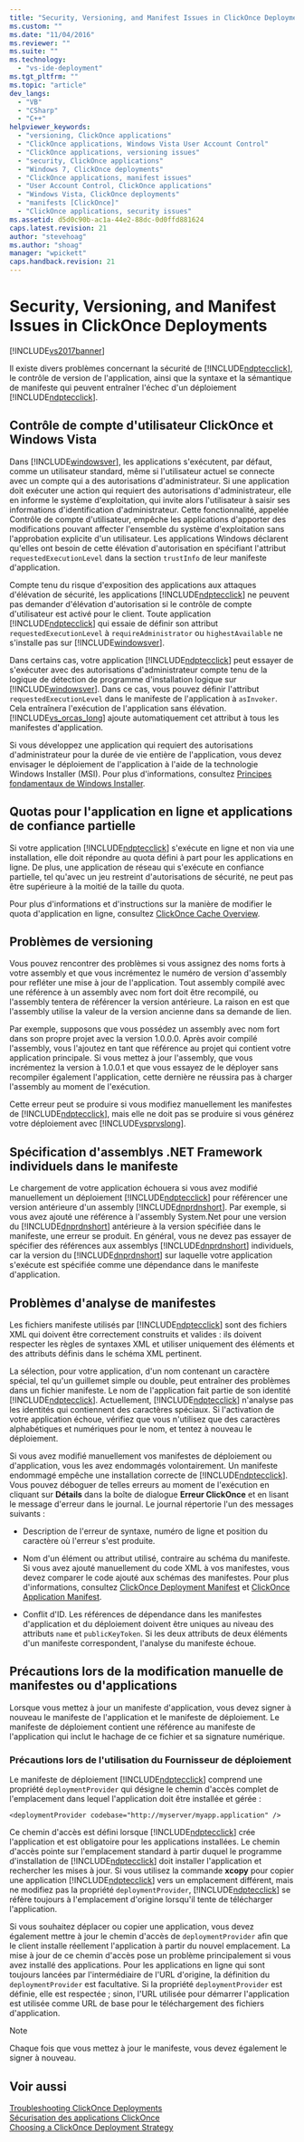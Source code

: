 ```yaml
---
title: "Security, Versioning, and Manifest Issues in ClickOnce Deployments | Microsoft Docs"
ms.custom: ""
ms.date: "11/04/2016"
ms.reviewer: ""
ms.suite: ""
ms.technology: 
  - "vs-ide-deployment"
ms.tgt_pltfrm: ""
ms.topic: "article"
dev_langs: 
  - "VB"
  - "CSharp"
  - "C++"
helpviewer_keywords: 
  - "versioning, ClickOnce applications"
  - "ClickOnce applications, Windows Vista User Account Control"
  - "ClickOnce applications, versioning issues"
  - "security, ClickOnce applications"
  - "Windows 7, ClickOnce deployments"
  - "ClickOnce applications, manifest issues"
  - "User Account Control, ClickOnce applications"
  - "Windows Vista, ClickOnce deployments"
  - "manifests [ClickOnce]"
  - "ClickOnce applications, security issues"
ms.assetid: d5d0c90b-ac1a-44e2-88dc-0d0ffd881624
caps.latest.revision: 21
author: "stevehoag"
ms.author: "shoag"
manager: "wpickett"
caps.handback.revision: 21
---
```

# Security, Versioning, and Manifest Issues in ClickOnce Deployments
[!INCLUDE[vs2017banner](../code-quality/includes/vs2017banner.md)]

Il existe divers problèmes concernant la sécurité de [!INCLUDE[ndptecclick](../deployment/includes/ndptecclick_md.md)], le contrôle de version de l'application, ainsi que la syntaxe et la sémantique de manifeste qui peuvent entraîner l'échec d'un déploiement [!INCLUDE[ndptecclick](../deployment/includes/ndptecclick_md.md)].  
  
## Contrôle de compte d'utilisateur ClickOnce et Windows Vista  
 Dans [!INCLUDE[windowsver](../deployment/includes/windowsver_md.md)], les applications s'exécutent, par défaut, comme un utilisateur standard, même si l'utilisateur actuel se connecte avec un compte qui a des autorisations d'administrateur.  Si une application doit exécuter une action qui requiert des autorisations d'administrateur, elle en informe le système d'exploitation, qui invite alors l'utilisateur à saisir ses informations d'identification d'administrateur.  Cette fonctionnalité, appelée Contrôle de compte d'utilisateur, empêche les applications d'apporter des modifications pouvant affecter l'ensemble du système d'exploitation sans l'approbation explicite d'un utilisateur.  Les applications Windows déclarent qu'elles ont besoin de cette élévation d'autorisation en spécifiant l'attribut `requestedExecutionLevel` dans la section `trustInfo` de leur manifeste d'application.  
  
 Compte tenu du risque d'exposition des applications aux attaques d'élévation de sécurité, les applications [!INCLUDE[ndptecclick](../deployment/includes/ndptecclick_md.md)] ne peuvent pas demander d'élévation d'autorisation si le contrôle de compte d'utilisateur est activé pour le client.  Toute application [!INCLUDE[ndptecclick](../deployment/includes/ndptecclick_md.md)] qui essaie de définir son attribut `requestedExecutionLevel` à `requireAdministrator` ou `highestAvailable` ne s'installe pas sur [!INCLUDE[windowsver](../deployment/includes/windowsver_md.md)].  
  
 Dans certains cas, votre application [!INCLUDE[ndptecclick](../deployment/includes/ndptecclick_md.md)] peut essayer de s'exécuter avec des autorisations d'administrateur compte tenu de la logique de détection de programme d'installation logique sur [!INCLUDE[windowsver](../deployment/includes/windowsver_md.md)].  Dans ce cas, vous pouvez définir l'attribut `requestedExecutionLevel` dans le manifeste de l'application à `asInvoker`.  Cela entraînera l'exécution de l'application sans élévation. [!INCLUDE[vs_orcas_long](../debugger/includes/vs_orcas_long_md.md)] ajoute automatiquement cet attribut à tous les manifestes d'application.  
  
 Si vous développez une application qui requiert des autorisations d'administrateur pour la durée de vie entière de l'application, vous devez envisager le déploiement de l'application à l'aide de la technologie Windows Installer \(MSI\).  Pour plus d'informations, consultez [Principes fondamentaux de Windows Installer](../extensibility/internals/windows-installer-basics.md).  
  
## Quotas pour l'application en ligne et applications de confiance partielle  
 Si votre application [!INCLUDE[ndptecclick](../deployment/includes/ndptecclick_md.md)] s'exécute en ligne et non via une installation, elle doit répondre au quota défini à part pour les applications en ligne.  De plus, une application de réseau qui s'exécute en confiance partielle, tel qu'avec un jeu restreint d'autorisations de sécurité, ne peut pas être supérieure à la moitié de la taille du quota.  
  
 Pour plus d'informations et d'instructions sur la manière de modifier le quota d'application en ligne, consultez [ClickOnce Cache Overview](../deployment/clickonce-cache-overview.md).  
  
## Problèmes de versioning  
 Vous pouvez rencontrer des problèmes si vous assignez des noms forts à votre assembly et que vous incrémentez le numéro de version d'assembly pour refléter une mise à jour de l'application.  Tout assembly compilé avec une référence à un assembly avec nom fort doit être recompilé, ou l'assembly tentera de référencer la version antérieure.  La raison en est que l'assembly utilise la valeur de la version ancienne dans sa demande de lien.  
  
 Par exemple, supposons que vous possédez un assembly avec nom fort dans son propre projet avec la version 1.0.0.0.  Après avoir compilé l'assembly, vous l'ajoutez en tant que référence au projet qui contient votre application principale.  Si vous mettez à jour l'assembly, que vous incrémentez la version à 1.0.0.1 et que vous essayez de le déployer sans recompiler également l'application, cette dernière ne réussira pas à charger l'assembly au moment de l'exécution.  
  
 Cette erreur peut se produire si vous modifiez manuellement les manifestes de [!INCLUDE[ndptecclick](../deployment/includes/ndptecclick_md.md)], mais elle ne doit pas se produire si vous générez votre déploiement avec [!INCLUDE[vsprvslong](../code-quality/includes/vsprvslong_md.md)].  
  
## Spécification d'assemblys .NET Framework individuels dans le manifeste  
 Le chargement de votre application échouera si vous avez modifié manuellement un déploiement [!INCLUDE[ndptecclick](../deployment/includes/ndptecclick_md.md)] pour référencer une version antérieure d'un assembly [!INCLUDE[dnprdnshort](../code-quality/includes/dnprdnshort_md.md)].  Par exemple, si vous avez ajouté une référence à l'assembly System.Net pour une version du [!INCLUDE[dnprdnshort](../code-quality/includes/dnprdnshort_md.md)] antérieure à la version spécifiée dans le manifeste, une erreur se produit.  En général, vous ne devez pas essayer de spécifier des références aux assemblys [!INCLUDE[dnprdnshort](../code-quality/includes/dnprdnshort_md.md)] individuels, car la version du [!INCLUDE[dnprdnshort](../code-quality/includes/dnprdnshort_md.md)] sur laquelle votre application s'exécute est spécifiée comme une dépendance dans le manifeste d'application.  
  
## Problèmes d'analyse de manifestes  
 Les fichiers manifeste utilisés par [!INCLUDE[ndptecclick](../deployment/includes/ndptecclick_md.md)] sont des fichiers XML qui doivent être correctement construits et valides : ils doivent respecter les règles de syntaxes XML et utiliser uniquement des éléments et des attributs définis dans le schéma XML pertinent.  
  
 La sélection, pour votre application, d'un nom contenant un caractère spécial, tel qu'un guillemet simple ou double, peut entraîner des problèmes dans un fichier manifeste.  Le nom de l'application fait partie de son identité [!INCLUDE[ndptecclick](../deployment/includes/ndptecclick_md.md)].  Actuellement, [!INCLUDE[ndptecclick](../deployment/includes/ndptecclick_md.md)] n'analyse pas les identités qui contiennent des caractères spéciaux.  Si l'activation de votre application échoue, vérifiez que vous n'utilisez que des caractères alphabétiques et numériques pour le nom, et tentez à nouveau le déploiement.  
  
 Si vous avez modifié manuellement vos manifestes de déploiement ou d'application, vous les avez endommagés volontairement.  Un manifeste endommagé empêche une installation correcte de [!INCLUDE[ndptecclick](../deployment/includes/ndptecclick_md.md)].  Vous pouvez déboguer de telles erreurs au moment de l'exécution en cliquant sur **Détails** dans la boîte de dialogue **Erreur ClickOnce** et en lisant le message d'erreur dans le journal.  Le journal répertorie l'un des messages suivants :  
  
-   Description de l'erreur de syntaxe, numéro de ligne et position du caractère où l'erreur s'est produite.  
  
-   Nom d'un élément ou attribut utilisé, contraire au schéma du manifeste.  Si vous avez ajouté manuellement du code XML à vos manifestes, vous devez comparer le code ajouté aux schémas des manifestes.  Pour plus d'informations, consultez [ClickOnce Deployment Manifest](../deployment/clickonce-deployment-manifest.md) et [ClickOnce Application Manifest](../deployment/clickonce-application-manifest.md).  
  
-   Conflit d'ID.  Les références de dépendance dans les manifestes d'application et du déploiement doivent être uniques au niveau des attributs `name` et `publicKeyToken`.  Si les deux attributs de deux éléments d'un manifeste correspondent, l'analyse du manifeste échoue.  
  
## Précautions lors de la modification manuelle de manifestes ou d'applications  
 Lorsque vous mettez à jour un manifeste d'application, vous devez signer à nouveau le manifeste de l'application et le manifeste de déploiement.  Le manifeste de déploiement contient une référence au manifeste de l'application qui inclut le hachage de ce fichier et sa signature numérique.  
  
### Précautions lors de l'utilisation du Fournisseur de déploiement  
 Le manifeste de déploiement [!INCLUDE[ndptecclick](../deployment/includes/ndptecclick_md.md)] comprend une propriété `deploymentProvider` qui désigne le chemin d'accès complet de l'emplacement dans lequel l'application doit être installée et gérée :  
  
```  
<deploymentProvider codebase="http://myserver/myapp.application" />  
```  
  
 Ce chemin d'accès est défini lorsque [!INCLUDE[ndptecclick](../deployment/includes/ndptecclick_md.md)] crée l'application et est obligatoire pour les applications installées.  Le chemin d'accès pointe sur l'emplacement standard à partir duquel le programme d'installation de [!INCLUDE[ndptecclick](../deployment/includes/ndptecclick_md.md)] doit installer l'application et rechercher les mises à jour.  Si vous utilisez la commande **xcopy** pour copier une application [!INCLUDE[ndptecclick](../deployment/includes/ndptecclick_md.md)] vers un emplacement différent, mais ne modifiez pas la propriété `deploymentProvider`, [!INCLUDE[ndptecclick](../deployment/includes/ndptecclick_md.md)] se réfère toujours à l'emplacement d'origine lorsqu'il tente de télécharger l'application.  
  
 Si vous souhaitez déplacer ou copier une application, vous devez également mettre à jour le chemin d'accès de `deploymentProvider` afin que le client installe réellement l'application à partir du nouvel emplacement.  La mise à jour de ce chemin d'accès pose un problème principalement si vous avez installé des applications.  Pour les applications en ligne qui sont toujours lancées par l'intermédiaire de l'URL d'origine, la définition du `deploymentProvider` est facultative.  Si la propriété `deploymentProvider` est définie, elle est respectée ; sinon, l'URL utilisée pour démarrer l'application est utilisée comme URL de base pour le téléchargement des fichiers d'application.  
  
> [!NOTE]
>  Chaque fois que vous mettez à jour le manifeste, vous devez également le signer à nouveau.  
  
## Voir aussi  
 [Troubleshooting ClickOnce Deployments](../deployment/troubleshooting-clickonce-deployments.md)   
 [Sécurisation des applications ClickOnce](../deployment/securing-clickonce-applications.md)   
 [Choosing a ClickOnce Deployment Strategy](../deployment/choosing-a-clickonce-deployment-strategy.md)